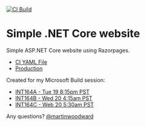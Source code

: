 <a href="https://github.com/martinwoodward/dotnetweb/actions?query=workflow%3ACI">![CI Build](https://github.com/martinwoodward/dotnetweb/workflows/CI/badge.svg?branch=master&event=push)</a>

# Simple .NET Core website

Simple ASP.NET Core website using Razorpages.

 - [CI YAML File](.github/workflows/ci.yml)
 - [Production](https://dotnetmona.azurewebsites.net/)
 
 Created for my Microsoft Build session:
  - [INT164A - Tue 19 8:15pm PST](https://mybuild.microsoft.com/sessions/8050f933-9bc7-4cbc-9d35-fb81bf172de8?source=sessions)
  - [INT164B - Wed 20 4:15am PST](https://mybuild.microsoft.com/sessions/3c5b0106-66e9-49d7-a1ee-80f0b3765455?source=sessions)
  - [INT164C - Web 20 5:30am PST](https://mybuild.microsoft.com/sessions/66d367f8-687d-4359-9980-55b8c7c9ebd9?source=sessions)
  
 Any questions? [@martinwoodward](https://twitter.com/martinwoodward)
